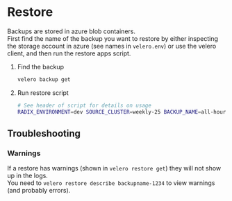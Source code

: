 # Restore

Backups are stored in azure blob containers.  
First find the name of the backup you want to restore by either inspecting the storage account in azure (see names in `velero.env`) or use the velero client, and then run the restore apps script.

1. Find the backup  
   ```sh
   velero backup get
   ```
1. Run restore script     
   ```sh
   # See header of script for details on usage
   RADIX_ENVIRONMENT=dev SOURCE_CLUSTER=weekly-25 BACKUP_NAME=all-hourly-20190703064411 ./restore_apps.sh
   ```

## Troubleshooting

### Warnings

If a restore has warnings (shown in `velero restore get`) they will not show up in the logs.  
You need to `velero restore describe backupname-1234` to view warnings (and probably errors).
